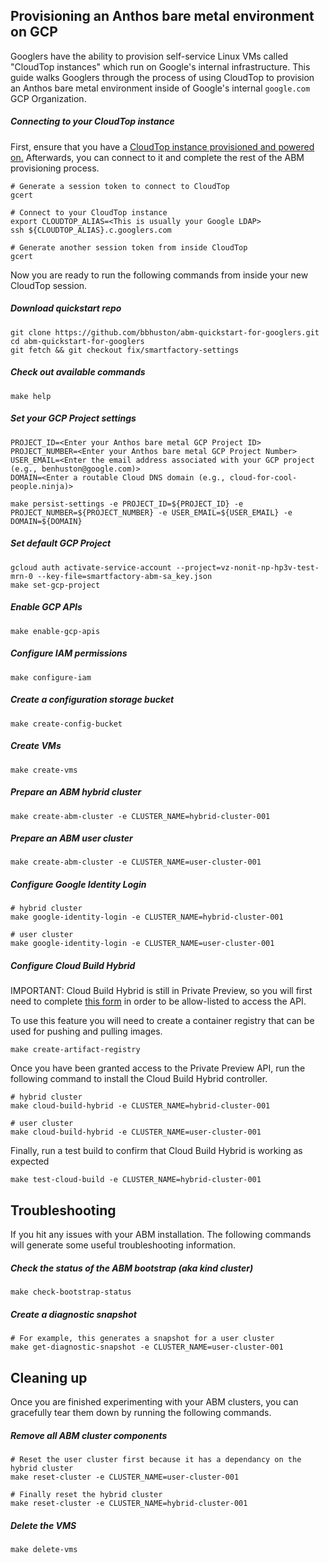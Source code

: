 ## Provisioning an Anthos bare metal environment on GCP

Googlers have the ability to provision self-service Linux VMs called "CloudTop instances" which run on Google's internal infrastructure.  This guide walks Googlers through the process of using CloudTop to provision an Anthos bare metal environment inside of Google's internal `google.com` GCP Organization.  

##### Connecting to your CloudTop instance

First, ensure that you have a [CloudTop instance provisioned and powered on.](https://support.google.com/techstop/answer/2662330?hl=en&ref_topic=2683844)  Afterwards, you can connect to it and complete the rest of the ABM provisioning process.

```
# Generate a session token to connect to CloudTop
gcert

# Connect to your CloudTop instance
export CLOUDTOP_ALIAS=<This is usually your Google LDAP>
ssh ${CLOUDTOP_ALIAS}.c.googlers.com

# Generate another session token from inside CloudTop
gcert
```

Now you are ready to run the following commands from inside your new CloudTop session.

##### Download quickstart repo
```
git clone https://github.com/bbhuston/abm-quickstart-for-googlers.git
cd abm-quickstart-for-googlers
git fetch && git checkout fix/smartfactory-settings
```

##### Check out available commands 
```
make help
```

##### Set your GCP Project settings
```
PROJECT_ID=<Enter your Anthos bare metal GCP Project ID>
PROJECT_NUMBER=<Enter your Anthos bare metal GCP Project Number>
USER_EMAIL=<Enter the email address associated with your GCP project (e.g., benhuston@google.com)>
DOMAIN=<Enter a routable Cloud DNS domain (e.g., cloud-for-cool-people.ninja)>

make persist-settings -e PROJECT_ID=${PROJECT_ID} -e PROJECT_NUMBER=${PROJECT_NUMBER} -e USER_EMAIL=${USER_EMAIL} -e DOMAIN=${DOMAIN}
```

##### Set default GCP Project
```
gcloud auth activate-service-account --project=vz-nonit-np-hp3v-test-mrn-0 --key-file=smartfactory-abm-sa_key.json
make set-gcp-project
```

##### Enable GCP APIs
```
make enable-gcp-apis
```

##### Configure IAM permissions
```
make configure-iam
```

##### Create a configuration storage bucket
```
make create-config-bucket
```

##### Create VMs
```
make create-vms
```

##### Prepare an ABM hybrid cluster
```
make create-abm-cluster -e CLUSTER_NAME=hybrid-cluster-001
```

##### Prepare an ABM user cluster
```
make create-abm-cluster -e CLUSTER_NAME=user-cluster-001
```

##### Configure Google Identity Login
```
# hybrid cluster
make google-identity-login -e CLUSTER_NAME=hybrid-cluster-001

# user cluster
make google-identity-login -e CLUSTER_NAME=user-cluster-001
```

##### Configure Cloud Build Hybrid

IMPORTANT:  Cloud Build Hybrid is still in Private Preview, so you will first need to complete [this form](https://docs.google.com/forms/d/e/1FAIpQLSeLji5duBK2TDuWErlL-tjvbnyRVgVmmE6rLU4WuqcSax4KdA/viewform) in order to be allow-listed to access the API.

To use this feature you will need to create a container registry that can be used for pushing and pulling images.
```
make create-artifact-registry 
```

Once you have been granted access to the Private Preview API, run the following command to install the Cloud Build Hybrid controller.
```
# hybrid cluster
make cloud-build-hybrid -e CLUSTER_NAME=hybrid-cluster-001

# user cluster
make cloud-build-hybrid -e CLUSTER_NAME=user-cluster-001
```

Finally, run a test build to confirm that Cloud Build Hybrid is working as expected
```
make test-cloud-build -e CLUSTER_NAME=hybrid-cluster-001
```

## Troubleshooting

If you hit any issues with your ABM installation.  The following commands will generate some useful troubleshooting information.

##### Check the status of the ABM bootstrap (aka kind cluster)
```
make check-bootstrap-status
```

##### Create a diagnostic snapshot
```
# For example, this generates a snapshot for a user cluster
make get-diagnostic-snapshot -e CLUSTER_NAME=user-cluster-001
```

## Cleaning up

Once you are finished experimenting with your ABM clusters, you can gracefully tear them down by running the following commands.

##### Remove all ABM cluster components
```
# Reset the user cluster first because it has a dependancy on the hybrid cluster
make reset-cluster -e CLUSTER_NAME=user-cluster-001

# Finally reset the hybrid cluster
make reset-cluster -e CLUSTER_NAME=hybrid-cluster-001
```

##### Delete the VMS
```
make delete-vms
```